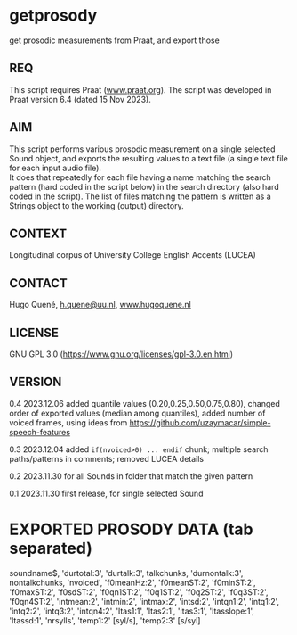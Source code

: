 # getprosody
get prosodic measurements from Praat, and export those

## REQ
This script requires Praat (www.praat.org).
The script was developed in Praat version 6.4 (dated 15 Nov 2023). 

## AIM
This script performs various prosodic measurement on
a single selected Sound object, and exports the resulting values
to a text file (a single text file for each input audio file).  
It does that repeatedly for each file having a name matching the 
search pattern (hard coded in the script below) in the search 
directory (also hard coded in the script). 
The list of files matching the pattern is written as a Strings object 
to the working (output) directory.  

## CONTEXT
Longitudinal corpus of University College English Accents (LUCEA)

## CONTACT 
Hugo Quené, h.quene@uu.nl, www.hugoquene.nl

## LICENSE
GNU GPL 3.0 (https://www.gnu.org/licenses/gpl-3.0.en.html)

## VERSION

0.4	2023.12.06      added quantile values (0.20,0.25,0.50,0.75,0.80),
			  			changed order of exported values (median among quantiles),
              added number of voiced frames,
              using ideas from https://github.com/uzaymacar/simple-speech-features
              
0.3	2023.12.04		added `if(nvoiced>0) ... endif` chunk; 
 						multiple search paths/patterns in comments; 
 						removed LUCEA details

0.2	2023.11.30		for all Sounds in folder that match the given pattern

0.1	2023.11.30		first release, for single selected Sound

# EXPORTED PROSODY DATA (tab separated)

soundname$, 
'durtotal:3', 'durtalk:3', talkchunks, 'durnontalk:3', nontalkchunks,
'nvoiced', 'f0meanHz:2', 'f0meanST:2', 'f0minST:2', 'f0maxST:2', 'f0sdST:2', 
'f0qn1ST:2', 'f0q1ST:2', 'f0q2ST:2', 'f0q3ST:2', 'f0qn4ST:2', 
'intmean:2', 'intmin:2', 'intmax:2', 'intsd:2', 
'intqn1:2', 'intq1:2', 'intq2:2', 'intq3:2', 'intqn4:2', 
'ltas1:1', 'ltas2:1', 'ltas3:1', 'ltasslope:1', 'ltassd:1',
'nrsylls', 'temp1:2' [syl/s], 'temp2:3' [s/syl]

